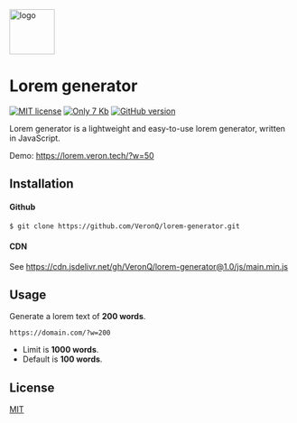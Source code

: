 <img src="https://veron.tech/assets/images/favicon.png" alt="logo" width="80px" height="auto">

# Lorem generator

[![MIT license](https://img.shields.io/badge/License-MIT-blue.svg)](https://github.com/VeronQ/lorem-generator/blob/master/LICENSE)
[![Only 7 Kb](https://img.shields.io/badge/size-7.27%20kB-brightgreen.svg)](https://github.com/VeronQ/lorem-generator/blob/master/js/main.min.js)
[![GitHub version](https://d25lcipzij17d.cloudfront.net/badge.svg?id=gh&type=6&v=1.0.0)](https://github.com/VeronQ/lorem-generator/releases)

Lorem generator is a lightweight and easy-to-use lorem generator, written in JavaScript.

Demo: https://lorem.veron.tech/?w=50

## Installation

#### Github

```sh
$ git clone https://github.com/VeronQ/lorem-generator.git
```

#### CDN

See https://cdn.jsdelivr.net/gh/VeronQ/lorem-generator@1.0/js/main.min.js

## Usage

Generate a lorem text of **200 words**.
```
https://domain.com/?w=200
```

* Limit is **1000 words**.
* Default is **100 words**.

## License
[MIT](https://github.com/VeronQ/lorem-generator/blob/master/LICENSE)
